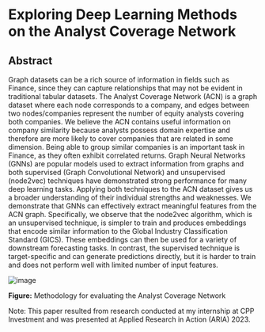 # Exploring Deep Learning Methods on the Analyst Coverage Network

## Abstract 
Graph datasets can be a rich source of information in fields such as Finance, since they can capture relationships that may not be evident in traditional tabular datasets. The Analyst Coverage Network (ACN) is a graph dataset where each node corresponds to a company, and edges between two nodes/companies represent the number of equity analysts covering both companies. We believe the ACN contains useful information on company similarity because analysts possess domain expertise and therefore are more likely to cover companies that are related in some dimension. Being able to group similar companies is an important task in Finance, as they often exhibit correlated returns. Graph Neural Networks (GNNs) are popular models used to extract information from graphs and both supervised (Graph Convolutional Network) and unsupervised (node2vec) techniques have demonstrated strong performance for many deep learning tasks. Applying both techniques to the ACN dataset gives us a broader understanding of their individual strengths and weaknesses. We demonstrate that GNNs can effectively extract meaningful features from the ACN graph. Specifically, we observe that the node2vec algorithm, which is an unsupervised technique, is simpler to train and produces embeddings that encode similar information to the Global Industry Classification Standard (GICS). These embeddings can then be used for a variety of downstream forecasting tasks. In contrast, the supervised technique is target-specific and can generate predictions directly, but it is harder to train and does not perform well with limited number of input features. 
 
![image](https://github.com/AlisaYang07/GNN_Final_Project_2023/assets/61921004/593fd0cc-6976-43ed-aba2-c9a628abf2ab)

**Figure:** Methodology for evaluating the Analyst Coverage Network

Note: This paper resulted from research conducted at my internship at CPP Investment and was presented at Applied Research in Action (ARIA) 2023. 
